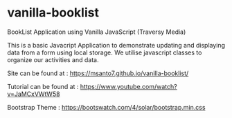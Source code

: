 # vanilla-booklist
BookList Application using Vanilla JavaScript (Traversy Media)

This is a basic Javacript Application to demonstrate updating and displaying data from a form using local storage. We utilise javascript classes to organize our activities and data. 

Site can be found at : https://msanto7.github.io/vanilla-booklist/

Tutorial can be found at : https://www.youtube.com/watch?v=JaMCxVWtW58

Bootstrap Theme : https://bootswatch.com/4/solar/bootstrap.min.css
